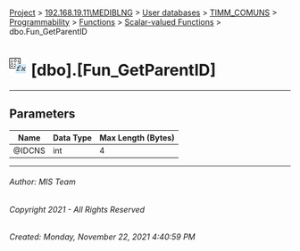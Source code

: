 #### 

[Project](../../../../../../index.md) > [192.168.19.11\\MEDIBLNG](../../../../../index.md) > [User databases](../../../../index.md) > [TIMM_COMUNS](../../../index.md) > [Programmability](../../index.md) > [Functions](../index.md) > [Scalar-valued Functions](Scalar-valued_Functions.md) > dbo.Fun_GetParentID

# ![Scalar-valued Functions](../../../../../../Images/Function_Scalar32.png) [dbo].[Fun_GetParentID]

---

## <a name="#parameters"></a>Parameters

| Name | Data Type | Max Length (Bytes) |
|---|---|---|
| @IDCNS | int | 4 |


---

###### Author:  MIS Team

###### Copyright 2021 - All Rights Reserved

###### Created: Monday, November 22, 2021 4:40:59 PM

